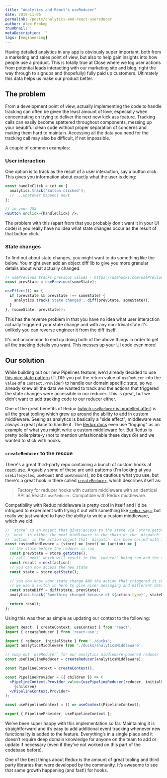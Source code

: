 ```yaml
---
title: "Analytics and React's useReducer"
date: 2019-11-06
permalink: /posts/analytics-and-react-usereducer
author: Alex Prokop
thumbnail: ''
metaDescription: ''
tags: [engineering]
---
```


Having detailed analytics in any app is obviously super important, both from a marketing and sales point of view, but also to help gain insights into how people use a product. This is totally true at Close where we log user actions from potential leads interacting with our marketing site and blog, right the way through to signups and (hopefully) fully paid up customers. Ultimately this data helps us make our product better.

## The problem

From a development point of view, actually implementing the code to handle tracking can often be given the least amount of love, especially when concentrating on trying to deliver the next new kick ass feature. Tracking calls can easily become spattered throughout components, messing up your beautiful clean code without proper separation of concerns and making them hard to maintain. Accessing all the data you need for the tracking call may also be difficult, if not impossible.

A couple of common examples:

### User interaction

One option is to track as the result of a user interaction, say a button click. This gives you information about exactly what the user is doing:

```jsx
const handleClick = (e) => {
  analytics.track('Button clicked');
  // ...whatever happens next
};

// in your JSX
<Button onClick={handleClick} />;
```

The problem with this (apart from that you probably don't want it in your UI code) is you really have no idea what state changes occur as the result of that button click.

### State changes

To find out about state changes, you might want to do something like the below. You might even add an object diff lib to give you more granular details about what actually changed:

```jsx
// usePrevious tracks previous values - https://usehooks.com/usePrevious/
const prevState = usePrevious(someState);

useEffect(() => {
  if (prevState && prevState !== someState) {
    analytics.track('State changed', diff(prevState, someState));
  }
}, [someState, prevState]);
```

This has the reverse problem in that you have no idea what user interaction actually triggered your state change and with any non-trivial state it's unlikely you can reverse engineer it from the diff itself.

It's not uncommon to end up doing both of the above things in order to get all the tracking details you want. This messes up your UI code even more!

## Our solution

While building out our new Pipelines feature, we'd already decided to use [this nice state pattern](https://medium.com/simply/state-management-with-react-hooks-and-context-api-at-10-lines-of-code-baf6be8302c) (TLDR: you put the return value of `useReducer` into the `value` of a `Context.Provider`) to handle our domain specific state, so we already knew all the data we wanted to track and the actions that triggered the state changes were accessible in our reducer. This is great, but we didn't want to add tracking code to our reducer either.

One of the great benefits of Redux ([which `useReducer` is modelled after](https://reactjs.org/docs/hooks-reference.html#usereducer)) is all the great tooling which grew up around the ability to add in custom middleware. Seeing as analytics is basically a "side effect", middleware was always a great place to handle it. The [Redux docs](https://redux.js.org/advanced/middleware) even use "logging" as an example of what you might write a custom middleware for. But Redux is pretty boilerplate-y (not to mention unfashionable these days 😱) and we wanted to stick with hooks.

### `createReducer` to the rescue

There's a great third-party repo containing a bunch of custom hooks at [react-use](https://github.com/streamich/react-use). Arguably some of these are anti-patterns (I'm looking at you `useLifecycles`, `useMount` and `useUnmount`), so be cautious what you use, but there's a great hook in there called [`createReducer`](https://github.com/streamich/react-use/blob/master/docs/createReducer.md), which describes itself as:

> Factory for reducer hooks with custom middleware with an identical API as React’s `useReducer`. Compatible with Redux middleware.

Compatibility with Redux middleware is pretty cool in itself and I'd be intrigued to experiment with trying it out with something like [`redux-saga`](https://github.com/redux-saga/redux-saga), but really we just wanted to have the ability to write a custom middleware, which we did:

```jsx
// `store` is an object that gives access to the state via `store.getState()`
// `next` is either the next middleware in the chain or the `dispatch` function
// `action` is the action object that `dispatch` has been called with in your React code
const customMiddleware = (store) => (next) => (action) => {
  // the state before the reducer is run
  const prevState = store.getState();
  // call `next` which will result in the `reducer` being run and the state updated
  const result = next(action);
  // you can now access the new state
  const state = store.getState();

  // you now know your state change AND the action that triggered it in a single place!
  // we use a switch in here to give nicer messaging and different data depending on the action
  const stateDiff = diff(state, prevState);
  analytics.track(`Something changed because of ${action.type}`, stateDiff);

  return result;
};
```

Using this was then as simple as updating our context to the following:

```jsx
import React, { createContext, useContext } from 'react';
import { createReducer } from 'react-use';

import { reducer, initialState } from './ducks';
import analyticsMiddleware from './ducks/analyticsMiddleware';

// swap out `useReducer` for our analytics middleware-powered reducer
const usePipelineReducer = createReducer(analyticsMiddleware);

const PipelineContext = createContext();

const PipelineProvider = ({ children }) => (
  <PipelineContext.Provider value={usePipelineReducer(reducer, initialState)}>
    {children}
  </PipelineContext.Provider>
);

const usePipelineContext = () => useContext(PipelineContext);

export { PipelineProvider, usePipelineContext };
```

We’ve been super happy with this implementation so far. Maintaining it is straightforward and it’s easy to add additional event tracking whenever new functionality is added to the feature. Everything’s in a single place and it doesn’t require deep domain knowledge for anyone on the team to add or update if necessary (even if they’ve not worked on this part of the codebase before).

One of the best things about Redux is the amount of great tooling and third party libraries that were developed by the community. It’s awesome to see that same growth happening (and fast!) for hooks.
